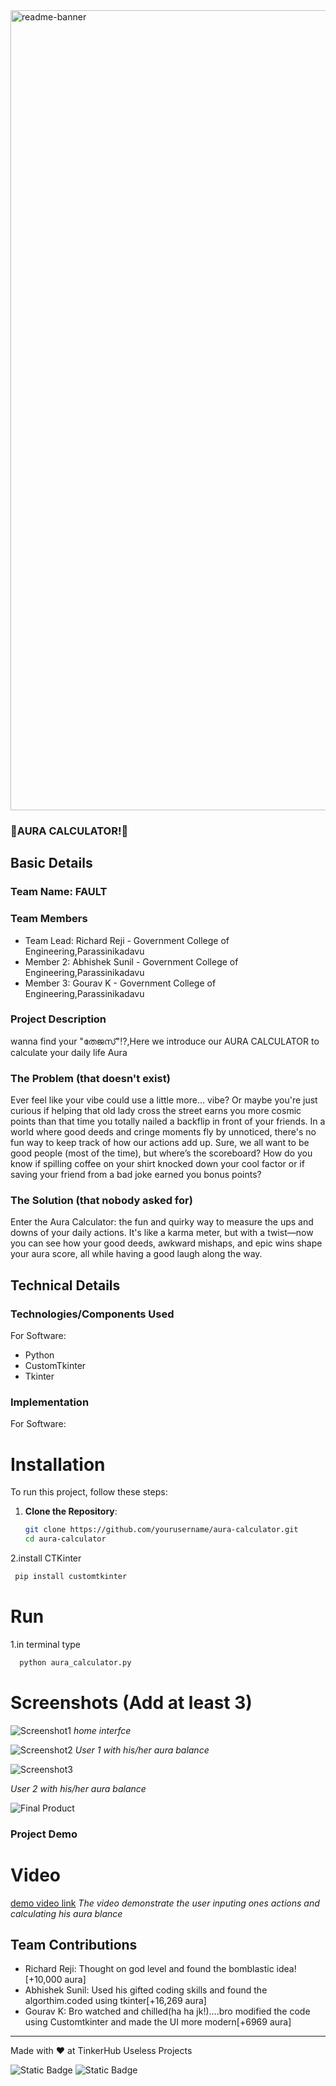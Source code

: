<img width="1280" alt="readme-banner" src="https://github.com/user-attachments/assets/35332e92-44cb-425b-9dff-27bcf1023c6c">

### 🎯AURA CALCULATOR!🗿


## Basic Details
### Team Name: FAULT


### Team Members
- Team Lead: Richard Reji - Government College of Engineering,Parassinikadavu
- Member 2: Abhishek Sunil - Government College of Engineering,Parassinikadavu
- Member 3: Gourav K - Government College of Engineering,Parassinikadavu

### Project Description
wanna find your "തേജസ്‌"!?,Here we introduce our AURA CALCULATOR to calculate your daily life Aura

### The Problem (that doesn't exist)
Ever feel like your vibe could use a little more... vibe? Or maybe you're just curious if helping that old lady cross the street earns you more cosmic points than that time you totally nailed a backflip in front of your friends. In a world where good deeds and cringe moments fly by unnoticed, there's no fun way to keep track of how our actions add up. Sure, we all want to be good people (most of the time), but where’s the scoreboard? How do you know if spilling coffee on your shirt knocked down your cool factor or if saving your friend from a bad joke earned you bonus points?




### The Solution (that nobody asked for)
Enter the Aura Calculator: the fun and quirky way to measure the ups and downs of your daily actions. It's like a karma meter, but with a twist—now you can see how your good deeds, awkward mishaps, and epic wins shape your aura score, all while having a good laugh along the way.

## Technical Details
### Technologies/Components Used
For Software:
- Python
- CustomTkinter
- Tkinter


### Implementation
For Software:
# Installation
To run this project, follow these steps:

1. **Clone the Repository**:
   ```bash
   git clone https://github.com/yourusername/aura-calculator.git
   cd aura-calculator
2.install CTKinter
 ```bash
  pip install customtkinter
```
# Run
1.in terminal type
```bash
  python aura_calculator.py
```

# Screenshots (Add at least 3)
![Screenshot1](https://github.com/user-attachments/assets/a41b03b0-9639-4e9c-bf53-dea72c9712a5)
*home interfce*

![Screenshot2](https://github.com/user-attachments/assets/dada1280-9e85-4f31-9e01-e12c98c72cfd)
*User 1 with his/her aura balance*


![Screenshot3](https://github.com/user-attachments/assets/da580313-271e-4c77-895f-81dd320198ff)

*User 2 with his/her aura balance* 


![Final Product](https://github.com/user-attachments/assets/ea185eae-79f0-41d5-b049-344446c0213d)


### Project Demo
# Video
[demo video link](https://youtu.be/25jjvBbx4Mw)
*The video demonstrate the user inputing ones actions and calculating his aura blance*


## Team Contributions
- Richard Reji: Thought on god level and found the bomblastic idea! [+10,000 aura]
- Abhishek Sunil: Used his gifted coding skills and found the algorthim.coded using tkinter[+16,269 aura]
- Gourav K: Bro watched and chilled(ha ha jk!)....bro modified the code using Customtkinter and made the UI more modern[+6969 aura]

---
Made with ❤️ at TinkerHub Useless Projects 

![Static Badge](https://img.shields.io/badge/TinkerHub-24?color=%23000000&link=https%3A%2F%2Fwww.tinkerhub.org%2F)
![Static Badge](https://img.shields.io/badge/UselessProject--24-24?link=https%3A%2F%2Fwww.tinkerhub.org%2Fevents%2FQ2Q1TQKX6Q%2FUseless%2520Projects)



